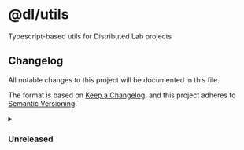 # @dl/utils
Typescript-based utils for Distributed Lab projects

## Changelog
All notable changes to this project will be documented in this file.

The format is based on [Keep a Changelog](https://keepachangelog.com/en/1.0.0/),
and this project adheres to [Semantic Versioning](https://semver.org/spec/v2.0.0.html).
<details><summary><h3>Unreleased</h3></summary>
  <h4>Under the hood changes</h4>
  <ul>
    <li>Initiated project</li>
  </ul>
</details>


